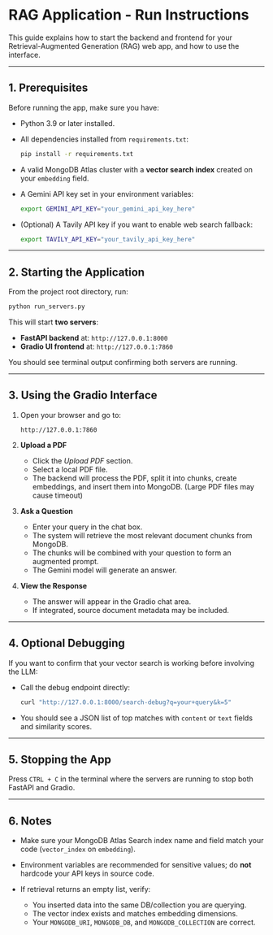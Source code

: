# RAG Application - Run Instructions

This guide explains how to start the backend and frontend for your Retrieval-Augmented Generation (RAG) web app, and how to use the interface.

---

## 1. Prerequisites

Before running the app, make sure you have:

* Python 3.9 or later installed.
* All dependencies installed from `requirements.txt`:

  ```bash
  pip install -r requirements.txt
  ```
* A valid MongoDB Atlas cluster with a **vector search index** created on your `embedding` field.
* A Gemini API key set in your environment variables:

  ```bash
  export GEMINI_API_KEY="your_gemini_api_key_here"
  ```
* (Optional) A Tavily API key if you want to enable web search fallback:

  ```bash
  export TAVILY_API_KEY="your_tavily_api_key_here"
  ```

---

## 2. Starting the Application

From the project root directory, run:

```bash
python run_servers.py
```

This will start **two servers**:

* **FastAPI backend** at: `http://127.0.0.1:8000`
* **Gradio UI frontend** at: `http://127.0.0.1:7860`

You should see terminal output confirming both servers are running.

---

## 3. Using the Gradio Interface

1. Open your browser and go to:

   ```
   http://127.0.0.1:7860
   ```

2. **Upload a PDF**

   * Click the *Upload PDF* section.
   * Select a local PDF file.
   * The backend will process the PDF, split it into chunks, create embeddings, and insert them into MongoDB. (Large PDF files may cause timeout)

3. **Ask a Question**

   * Enter your query in the chat box.
   * The system will retrieve the most relevant document chunks from MongoDB.
   * The chunks will be combined with your question to form an augmented prompt.
   * The Gemini model will generate an answer.

4. **View the Response**

   * The answer will appear in the Gradio chat area.
   * If integrated, source document metadata may be included.

---

## 4. Optional Debugging

If you want to confirm that your vector search is working before involving the LLM:

* Call the debug endpoint directly:

  ```bash
  curl "http://127.0.0.1:8000/search-debug?q=your+query&k=5"
  ```
* You should see a JSON list of top matches with `content` or `text` fields and similarity scores.

---

## 5. Stopping the App

Press `CTRL + C` in the terminal where the servers are running to stop both FastAPI and Gradio.

---

## 6. Notes

* Make sure your MongoDB Atlas Search index name and field match your code (`vector_index` on `embedding`).
* Environment variables are recommended for sensitive values; do **not** hardcode your API keys in source code.
* If retrieval returns an empty list, verify:

  * You inserted data into the same DB/collection you are querying.
  * The vector index exists and matches embedding dimensions.
  * Your `MONGODB_URI`, `MONGODB_DB`, and `MONGODB_COLLECTION` are correct.
